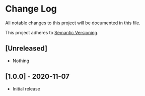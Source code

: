 # Change Log
All notable changes to this project will be documented in this file.

This project adheres to [Semantic Versioning](http://semver.org/).

## [Unreleased]

- Nothing

## [1.0.0] - 2020-11-07

- Initial release
